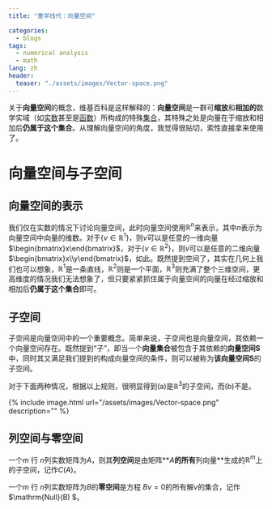 ```yaml
---
title: "重学线代：向量空间"

categories:
  - blogs
tags:
  - numerical analysis
  - math
lang: zh
header: 
  teaser: "./assets/images/Vector-space.png"
---
```


关于**向量空间**的概念，维基百科是这样解释的：**向量空间**是一群可**缩放**和**相加的**数学实域（如[实数](https://zh.wikipedia.org/wiki/實數)甚至是[函数](https://zh.wikipedia.org/wiki/函数)）所构成的特殊[集合](https://zh.wikipedia.org/wiki/集合_(数学))，其特殊之处是向量在于缩放和相加后**仍属于这个集合**。从理解向量空间的角度，我觉得很贴切，索性直接拿来使用了。



# 向量空间与子空间

## 向量空间的表示

我们仅在实数的情况下讨论向量空间，此时向量空间使用$\mathbb{R}^n$来表示，其中$n$表示为向量空间中向量的维数。对于$\{v\in\mathbb{R}^1\}$，则$v$可以是任意的一维向量$\begin{bmatrix}x\end{bmatrix}$，对于$\{v\in\mathbb{R}^2\}$，则$v$可以是任意的二维向量$\begin{bmatrix}x\\y\end{bmatrix}$，如此。既然提到空间了，其实在几何上我们也可以想象，$\mathbb{R}^1$是一条直线，$\mathbb{R}^2$则是一个平面，$\mathbb{R}^3$则充满了整个三维空间，更高维度的情况我们无法想象了，但只要紧紧抓住属于向量空间的向量在经过缩放和相加后**仍属于这个集合**即可。



## 子空间

子空间是向量空间中的一个重要概念。简单来说，子空间也是向量空间，其依赖一个向量空间存在。既然提到“子”，即当一个**向量集合**被包含于其依赖的**向量空间S**中，同时其又满足我们提到的构成向量空间的条件，则可以被称为**该向量空间S**的子空间。

对于下面两种情况，根据以上规则，很明显得到(a)是$\mathbb{R}^3$的子空间，而(b)不是。

{% include image.html url="/assets/images/Vector-space.png" description="" %}



## 列空间与零空间

一个*m* 行 *n*列实数矩阵为$A$，则其**列空间**是由矩阵**$A$**的所有**列向量**生成的$\mathbb{R}^m$上的子空间，记作$C(A)$。

一个*m* 行 *n*列实数矩阵为$B$的**零空间**是方程  $Bv=0$的所有解$v$的集合，记作$\mathrm{Null}(B) $。

